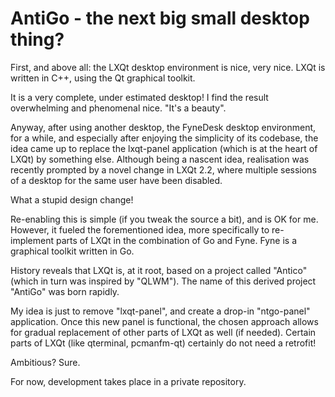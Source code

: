 # AntiGo - the next big small desktop thing?

First, and above all: the LXQt desktop environment is nice, very nice. LXQt is written in C++, using the Qt graphical toolkit. 

It is a very complete, under estimated desktop! I find the result overwhelming and phenomenal nice. "It's a beauty". 

Anyway, after using another desktop, the FyneDesk desktop environment, for a while, and especially after enjoying the simplicity of its codebase, 
the idea came up to replace the lxqt-panel application (which is at the heart of LXQt) by something else. 
Although being a nascent idea, realisation was recently prompted by a novel change in LXQt 2.2, where multiple sessions of a desktop for the same user have been disabled. 

What a stupid design change!

Re-enabling this is simple (if you tweak the source a bit), and is OK for me. 
However, it fueled the forementioned idea, more specifically to re-implement parts of LXQt in the combination of Go and Fyne. Fyne is a graphical toolkit written in Go. 

History reveals that LXQt is, at it root, based on a project called "Antico" (which in turn was inspired by "QLWM"). The name of this derived project "AntiGo" was born rapidly.

My idea is just to remove "lxqt-panel", and create a drop-in "ntgo-panel" application. Once this new panel is functional, the chosen approach allows for gradual replacement of other parts of LXQt as well (if needed). Certain parts of LXQt (like qterminal, pcmanfm-qt) certainly do not need a retrofit!

Ambitious? Sure. 

For now, development takes place in a private repository. 
